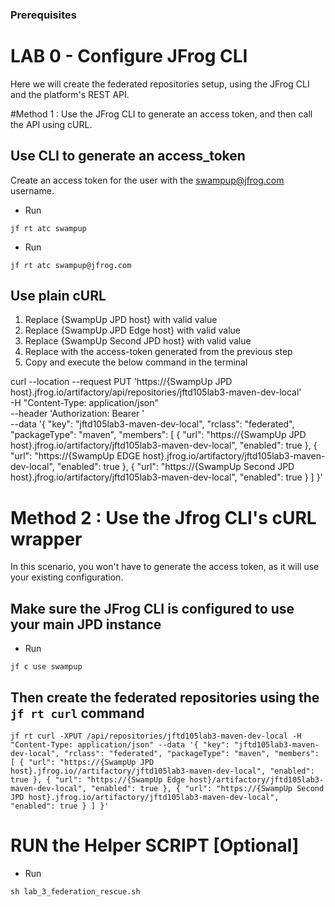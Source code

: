 ### Prerequisites
# LAB 0 - Configure JFrog CLI

Here we will create the federated repositories setup, using the JFrog CLI and the platform's REST API.

#Method 1 : Use the JFrog CLI to generate an access token, and then call the API using cURL.

## Use CLI to generate an access_token
Create an access token for the user with the swampup@jfrog.com username.
- Run
```
jf rt atc swampup
```
- Run
```
jf rt atc swampup@jfrog.com
```

## Use plain cURL 

 1. Replace {SwampUp JPD host} with valid value
 2. Replace {SwampUp JPD Edge host} with valid value
 3. Replace {SwampUp Second JPD host} with valid value
 4. Replace <TOKEN> with the access-token generated from the previous step
 5. Copy and execute the below command in the terminal

curl --location --request PUT 'https://{SwampUp JPD host}.jfrog.io/artifactory/api/repositories/jftd105lab3-maven-dev-local' \
-H "Content-Type: application/json" \
--header 'Authorization: Bearer <TOKEN>' \
--data '{
"key": "jftd105lab3-maven-dev-local",
"rclass": "federated",
"packageType": "maven",
"members": [
{
"url": "https://{SwampUp JPD host}.jfrog.io/artifactory/jftd105lab3-maven-dev-local",
"enabled": true
},
{
"url": "https://{SwampUp EDGE host}.jfrog.io/artifactory/jftd105lab3-maven-dev-local",
"enabled": true
},
{
"url": "https://{SwampUp Second JPD host}.jfrog.io/artifactory/jftd105lab3-maven-dev-local",
"enabled": true
}
]
}'

# Method 2 : Use the Jfrog CLI's cURL wrapper
In this scenario, you won't have to generate the access token, as it will use your existing configuration.

## Make sure the JFrog CLI is configured to use your main JPD instance
- Run
```
jf c use swampup
```
## Then create the federated repositories using the `jf rt curl` command 

```
jf rt curl -XPUT /api/repositories/jftd105lab3-maven-dev-local -H "Content-Type: application/json" --data '{ "key": "jftd105lab3-maven-dev-local", "rclass": "federated", "packageType": "maven", "members": [ { "url": "https://{SwampUp JPD host}.jfrog.io//artifactory/jftd105lab3-maven-dev-local", "enabled": true }, { "url": "https://{SwampUp Edge host}/artifactory/jftd105lab3-maven-dev-local", "enabled": true }, { "url": "https://{SwampUp Second JPD host}.jfrog.io/artifactory/jftd105lab3-maven-dev-local", "enabled": true } ] }'
```

# RUN the Helper SCRIPT [Optional]
- Run 
```
sh lab_3_federation_rescue.sh
```
